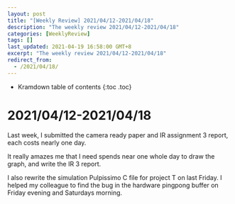 ```yaml
---
layout: post
title: "[Weekly Review] 2021/04/12-2021/04/18"
description: "The weekly review 2021/04/12-2021/04/18"
categories: [WeeklyReview]
tags: []
last_updated: 2021-04-19 16:58:00 GMT+8
excerpt: "The weekly review 2021/04/12-2021/04/18"
redirect_from:
  - /2021/04/18/
---
```


* Kramdown table of contents
{:toc .toc}
# 2021/04/12-2021/04/18

Last week, I submitted the camera ready paper and IR assignment 3 report, each costs nearly one day.

It really amazes me that I need spends near one whole day to draw the graph, and write the IR 3 report.

I also  rewrite the simulation Pulpissimo C file for project T on last Friday. I helped my colleague to find the bug in the hardware pingpong buffer on Friday evening and Saturdays morning.

